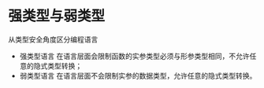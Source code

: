 # 强类型与弱类型
从类型安全角度区分编程语言
- 强类型语言
在语言层面会限制函数的实参类型必须与形参类型相同，不允许任意的隐式类型转换；
- 弱类型语言
在语言层面不会限制实参的数据类型，允许任意的隐式类型转换。